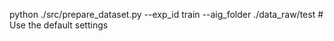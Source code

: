 python ./src/prepare_dataset.py --exp_id train --aig_folder ./data_raw/test # Use the default settings 